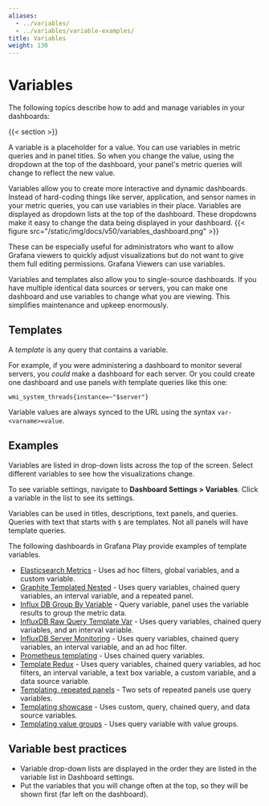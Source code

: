 ```yaml
---
aliases:
  - ../variables/
  - ../variables/variable-examples/
title: Variables
weight: 130
---
```


# Variables

The following topics describe how to add and manage variables in your dashboards:

{{< section >}}

A variable is a placeholder for a value. You can use variables in metric queries and in panel titles. So when you change
the value, using the dropdown at the top of the dashboard, your panel's metric queries will change to reflect the new value.

Variables allow you to create more interactive and dynamic dashboards. Instead of hard-coding things like server, application,
and sensor names in your metric queries, you can use variables in their place. Variables are displayed as dropdown lists at the top of
the dashboard. These dropdowns make it easy to change the data being displayed in your dashboard.
{{< figure src="/static/img/docs/v50/variables_dashboard.png" >}}

These can be especially useful for administrators who want to allow Grafana viewers to quickly adjust visualizations but do not want to give them full editing permissions. Grafana Viewers can use variables.

Variables and templates also allow you to single-source dashboards. If you have multiple identical data sources or servers, you can make one dashboard and use variables to change what you are viewing. This simplifies maintenance and upkeep enormously.

## Templates

A _template_ is any query that contains a variable.

For example, if you were administering a dashboard to monitor several servers, you _could_ make a dashboard for each server. Or you could create one dashboard and use panels with template queries like this one:

```
wmi_system_threads{instance=~"$server"}
```

Variable values are always synced to the URL using the syntax `var-<varname>=value`.

## Examples

Variables are listed in drop-down lists across the top of the screen. Select different variables to see how the visualizations change.

To see variable settings, navigate to **Dashboard Settings > Variables**. Click a variable in the list to see its settings.

Variables can be used in titles, descriptions, text panels, and queries. Queries with text that starts with `$` are templates. Not all panels will have template queries.

The following dashboards in Grafana Play provide examples of template variables.

- [Elasticsearch Metrics](https://play.grafana.org/d/000000014/elasticsearch-metrics?orgId=1) - Uses ad hoc filters, global variables, and a custom variable.
- [Graphite Templated Nested](https://play.grafana.org/d/000000056/graphite-templated-nested?orgId=1) - Uses query variables, chained query variables, an interval variable, and a repeated panel.
- [Influx DB Group By Variable](https://play.grafana.org/d/000000137/influxdb-group-by-variable?orgId=1) - Query variable, panel uses the variable results to group the metric data.
- [InfluxDB Raw Query Template Var](https://play.grafana.org/d/000000083/influxdb-raw-query-template-var?orgId=1) - Uses query variables, chained query variables, and an interval variable.
- [InfluxDB Server Monitoring](https://play.grafana.org/d/AAy9r_bmk/influxdb-server-monitoring?orgId=1) - Uses query variables, chained query variables, an interval variable, and an ad hoc filter.
- [Prometheus templating](https://play.grafana.org/d/000000063/prometheus-templating?orgId=1) - Uses chained query variables.
- [Template Redux](https://play.grafana.org/d/p-k6QtkGz/template-redux?orgId=1) - Uses query variables, chained query variables, ad hoc filters, an interval variable, a text box variable, a custom variable, and a data source variable.
- [Templating, repeated panels](https://play.grafana.org/d/000000025/templating-repeated-panels?orgId=1) - Two sets of repeated panels use query variables.
- [Templating showcase](https://play.grafana.org/d/000000091/templating-showcase?orgId=1) - Uses custom, query, chained query, and data source variables.
- [Templating value groups](https://play.grafana.org/d/000000024/templating-value-groups?orgId=1) - Uses query variable with value groups.

## Variable best practices

- Variable drop-down lists are displayed in the order they are listed in the variable list in Dashboard settings.
- Put the variables that you will change often at the top, so they will be shown first (far left on the dashboard).
